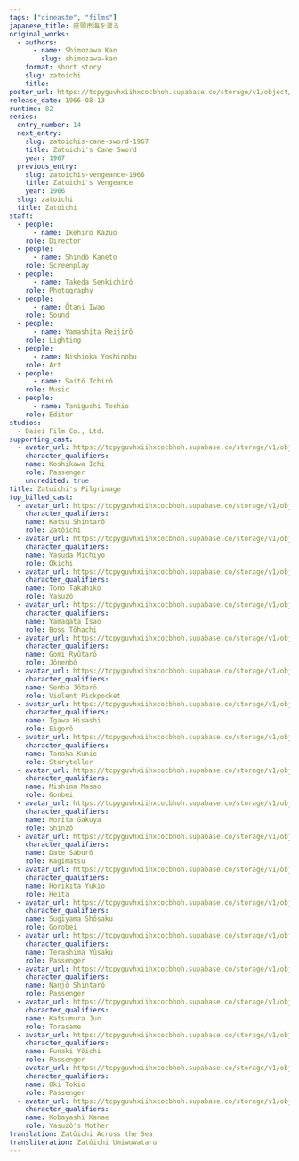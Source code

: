 ```yaml
---
tags: ["cineaste", "films"]
japanese_title: 座頭市海を渡る
original_works:
  - authors:
      - name: Shimozawa Kan
        slug: shimozawa-kan
    format: short story
    slug: zatoichi
    title:
poster_url: https://tcpyguvhxiihxcocbhoh.supabase.co/storage/v1/object/public/godzilla-cineaste-public/content/films/zatoichis-pilgrimage-1966/posters/zatoichis-pilgrimage-1966.jpg
release_date: 1966-08-13
runtime: 82
series:
  entry_number: 14
  next_entry:
    slug: zatoichis-cane-sword-1967
    title: Zatoichi's Cane Sword
    year: 1967
  previous_entry:
    slug: zatoichis-vengeance-1966
    title: Zatoichi's Vengeance
    year: 1966
  slug: zatoichi
  title: Zatoichi
staff:
  - people:
      - name: Ikehiro Kazuo
    role: Director
  - people:
      - name: Shindô Kaneto
    role: Screenplay
  - people:
      - name: Takeda Senkichirô
    role: Photography
  - people:
      - name: Ôtani Iwao
    role: Sound
  - people:
      - name: Yamashita Reijirô
    role: Lighting
  - people:
      - name: Nishioka Yoshinobu
    role: Art
  - people:
      - name: Saitô Ichirô
    role: Music
  - people:
      - name: Taniguchi Toshio
    role: Editor
studios:
  - Daiei Film Co., Ltd.
supporting_cast:
  - avatar_url: https://tcpyguvhxiihxcocbhoh.supabase.co/storage/v1/object/public/godzilla-cineaste-public/content/films/zatoichis-pilgrimage-1966/cast-avatars/ichi-koshikawa-0.jpg
    character_qualifiers:
    name: Koshikawa Ichi
    role: Passenger
    uncredited: true
title: Zatoichi's Pilgrimage
top_billed_cast:
  - avatar_url: https://tcpyguvhxiihxcocbhoh.supabase.co/storage/v1/object/public/godzilla-cineaste-public/content/films/zatoichis-pilgrimage-1966/cast-avatars/shintaro-katsu-0.jpg
    character_qualifiers:
    name: Katsu Shintarô
    role: Zatôichi
  - avatar_url: https://tcpyguvhxiihxcocbhoh.supabase.co/storage/v1/object/public/godzilla-cineaste-public/content/films/zatoichis-pilgrimage-1966/cast-avatars/michiyo-masuda-0.jpg
    character_qualifiers:
    name: Yasuda Michiyo
    role: Okichi
  - avatar_url: https://tcpyguvhxiihxcocbhoh.supabase.co/storage/v1/object/public/godzilla-cineaste-public/content/films/zatoichis-pilgrimage-1966/cast-avatars/takahiko-tono-0.jpg
    character_qualifiers:
    name: Tôno Takahiko
    role: Yasuzô
  - avatar_url: https://tcpyguvhxiihxcocbhoh.supabase.co/storage/v1/object/public/godzilla-cineaste-public/content/films/zatoichis-pilgrimage-1966/cast-avatars/isao-yamagata-0.jpg
    character_qualifiers:
    name: Yamagata Isao
    role: Boss Tôhachi
  - avatar_url: https://tcpyguvhxiihxcocbhoh.supabase.co/storage/v1/object/public/godzilla-cineaste-public/content/films/zatoichis-pilgrimage-1966/cast-avatars/ryutaro-gomi-0.jpg
    character_qualifiers:
    name: Gomi Ryûtarô
    role: Jônenbô
  - avatar_url: https://tcpyguvhxiihxcocbhoh.supabase.co/storage/v1/object/public/godzilla-cineaste-public/content/films/zatoichis-pilgrimage-1966/cast-avatars/jotaro-senba-0.jpg
    character_qualifiers:
    name: Senba Jôtarô
    role: Violent Pickpocket
  - avatar_url: https://tcpyguvhxiihxcocbhoh.supabase.co/storage/v1/object/public/godzilla-cineaste-public/content/films/zatoichis-pilgrimage-1966/cast-avatars/hisashi-igawa-0.jpg
    character_qualifiers:
    name: Igawa Hisashi
    role: Eigorô
  - avatar_url: https://tcpyguvhxiihxcocbhoh.supabase.co/storage/v1/object/public/godzilla-cineaste-public/content/films/zatoichis-pilgrimage-1966/cast-avatars/kunie-tanaka-0.jpg
    character_qualifiers:
    name: Tanaka Kunie
    role: Storyteller
  - avatar_url: https://tcpyguvhxiihxcocbhoh.supabase.co/storage/v1/object/public/godzilla-cineaste-public/content/films/zatoichis-pilgrimage-1966/cast-avatars/masao-mishima-0.jpg
    character_qualifiers:
    name: Mishima Masao
    role: Gonbei
  - avatar_url: https://tcpyguvhxiihxcocbhoh.supabase.co/storage/v1/object/public/godzilla-cineaste-public/content/films/zatoichis-pilgrimage-1966/cast-avatars/gakuya-morita-0.jpg
    character_qualifiers:
    name: Morita Gakuya
    role: Shinzô
  - avatar_url: https://tcpyguvhxiihxcocbhoh.supabase.co/storage/v1/object/public/godzilla-cineaste-public/content/films/zatoichis-pilgrimage-1966/cast-avatars/saburo-date-0.jpg
    character_qualifiers:
    name: Date Saburô
    role: Kagimatsu
  - avatar_url: https://tcpyguvhxiihxcocbhoh.supabase.co/storage/v1/object/public/godzilla-cineaste-public/content/films/zatoichis-pilgrimage-1966/cast-avatars/yukio-horikita-0.jpg
    character_qualifiers:
    name: Horikita Yukio
    role: Heita
  - avatar_url: https://tcpyguvhxiihxcocbhoh.supabase.co/storage/v1/object/public/godzilla-cineaste-public/content/films/zatoichis-pilgrimage-1966/cast-avatars/shosaku-sugiyama-0.jpg
    character_qualifiers:
    name: Sugiyama Shôsaku
    role: Gorobei
  - avatar_url: https://tcpyguvhxiihxcocbhoh.supabase.co/storage/v1/object/public/godzilla-cineaste-public/content/films/zatoichis-pilgrimage-1966/cast-avatars/yusaku-terashima-0.jpg
    character_qualifiers:
    name: Terashima Yûsaku
    role: Passenger
  - avatar_url: https://tcpyguvhxiihxcocbhoh.supabase.co/storage/v1/object/public/godzilla-cineaste-public/content/films/zatoichis-pilgrimage-1966/cast-avatars/shintaro-nanjo-0.jpg
    character_qualifiers:
    name: Nanjô Shintarô
    role: Passenger
  - avatar_url: https://tcpyguvhxiihxcocbhoh.supabase.co/storage/v1/object/public/godzilla-cineaste-public/content/films/zatoichis-pilgrimage-1966/cast-avatars/jun-katsumura-0.jpg
    character_qualifiers:
    name: Katsumura Jun
    role: Torasame
  - avatar_url: https://tcpyguvhxiihxcocbhoh.supabase.co/storage/v1/object/public/godzilla-cineaste-public/content/films/zatoichis-pilgrimage-1966/cast-avatars/yoichi-funaki-0.jpg
    character_qualifiers:
    name: Funaki Yôichi
    role: Passenger
  - avatar_url: https://tcpyguvhxiihxcocbhoh.supabase.co/storage/v1/object/public/godzilla-cineaste-public/content/films/zatoichis-pilgrimage-1966/cast-avatars/tokio-oki-0.jpg
    character_qualifiers:
    name: Oki Tokio
    role: Passenger
  - avatar_url: https://tcpyguvhxiihxcocbhoh.supabase.co/storage/v1/object/public/godzilla-cineaste-public/content/films/zatoichis-pilgrimage-1966/cast-avatars/kanae-kobayashi-0.jpg
    character_qualifiers:
    name: Kobayashi Kanae
    role: Yasuzô's Mother
translation: Zatôichi Across the Sea
transliteration: Zatôichi Umiwowataru
---
```

